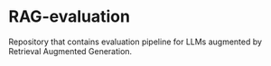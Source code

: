 # RAG-evaluation
Repository that contains evaluation pipeline for LLMs augmented by Retrieval Augmented Generation.
